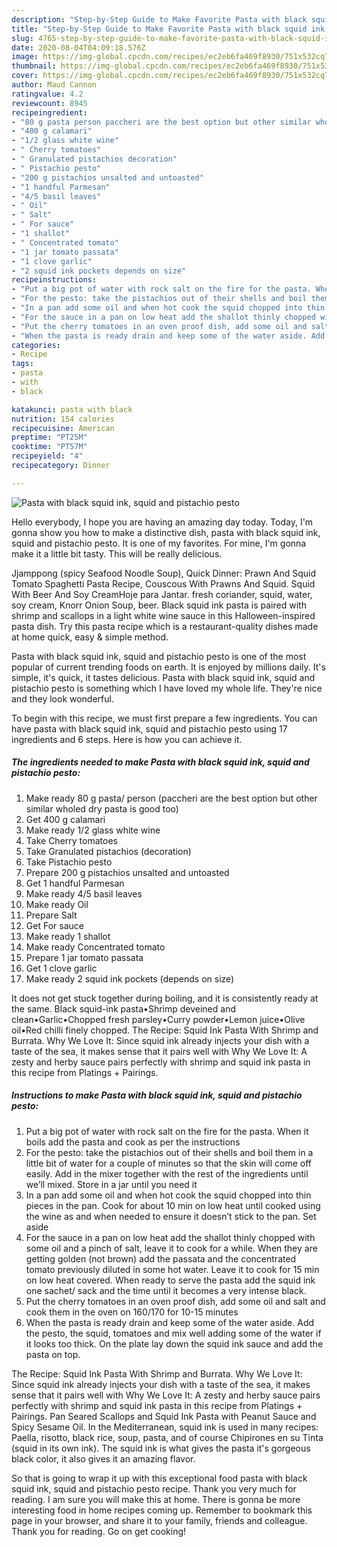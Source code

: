 ```yaml
---
description: "Step-by-Step Guide to Make Favorite Pasta with black squid ink, squid and pistachio pesto"
title: "Step-by-Step Guide to Make Favorite Pasta with black squid ink, squid and pistachio pesto"
slug: 4765-step-by-step-guide-to-make-favorite-pasta-with-black-squid-ink-squid-and-pistachio-pesto
date: 2020-08-04T04:09:18.576Z
image: https://img-global.cpcdn.com/recipes/ec2eb6fa469f8930/751x532cq70/pasta-with-black-squid-ink-squid-and-pistachio-pesto-recipe-main-photo.jpg
thumbnail: https://img-global.cpcdn.com/recipes/ec2eb6fa469f8930/751x532cq70/pasta-with-black-squid-ink-squid-and-pistachio-pesto-recipe-main-photo.jpg
cover: https://img-global.cpcdn.com/recipes/ec2eb6fa469f8930/751x532cq70/pasta-with-black-squid-ink-squid-and-pistachio-pesto-recipe-main-photo.jpg
author: Maud Cannon
ratingvalue: 4.2
reviewcount: 8945
recipeingredient:
- "80 g pasta person paccheri are the best option but other similar wholed dry pasta is good too"
- "400 g calamari"
- "1/2 glass white wine"
- " Cherry tomatoes"
- " Granulated pistachios decoration"
- " Pistachio pesto"
- "200 g pistachios unsalted and untoasted"
- "1 handful Parmesan"
- "4/5 basil leaves"
- " Oil"
- " Salt"
- " For sauce"
- "1 shallot"
- " Concentrated tomato"
- "1 jar tomato passata"
- "1 clove garlic"
- "2 squid ink pockets depends on size"
recipeinstructions:
- "Put a big pot of water with rock salt on the fire for the pasta. When it boils add the pasta and cook as per the instructions"
- "For the pesto: take the pistachios out of their shells and boil them in a little bit of water for a couple of minutes so that the skin will come off easily. Add in the mixer together with the rest of the ingredients until we’ll mixed. Store in a jar until you need it"
- "In a pan add some oil and when hot cook the squid chopped into thin pieces in the pan. Cook for about 10 min on low heat until cooked using the wine as and when needed to ensure it doesn’t stick to the pan. Set aside"
- "For the sauce in a pan on low heat add the shallot thinly chopped with some oil and a pinch of salt, leave it to cook for a while. When they are getting golden (not brown) add the passata and the concentrated tomato previously diluted in some hot water. Leave it to cook for 15 min on low heat covered. When ready to serve the pasta add the squid ink one sachet/ sack and the time until it becomes a very intense black."
- "Put the cherry tomatoes in an oven proof dish, add some oil and salt and cook them in the oven on 160/170 for 10-15 minutes"
- "When the pasta is ready drain and keep some of the water aside. Add the pesto, the squid, tomatoes and mix well adding some of the water if it looks too thick. On the plate lay down the squid ink sauce and add the pasta on top."
categories:
- Recipe
tags:
- pasta
- with
- black

katakunci: pasta with black 
nutrition: 154 calories
recipecuisine: American
preptime: "PT25M"
cooktime: "PT57M"
recipeyield: "4"
recipecategory: Dinner

---
```



![Pasta with black squid ink, squid and pistachio pesto](https://img-global.cpcdn.com/recipes/ec2eb6fa469f8930/751x532cq70/pasta-with-black-squid-ink-squid-and-pistachio-pesto-recipe-main-photo.jpg)

Hello everybody, I hope you are having an amazing day today. Today, I'm gonna show you how to make a distinctive dish, pasta with black squid ink, squid and pistachio pesto. It is one of my favorites. For mine, I'm gonna make it a little bit tasty. This will be really delicious.

Jjamppong (spicy Seafood Noodle Soup), Quick Dinner: Prawn And Squid Tomato Spaghetti Pasta Recipe, Couscous With Prawns And Squid. Squid With Beer And Soy CreamHoje para Jantar. fresh coriander, squid, water, soy cream, Knorr Onion Soup, beer. Black squid ink pasta is paired with shrimp and scallops in a light white wine sauce in this Halloween-inspired pasta dish. Try this pasta recipe which is a restaurant-quality dishes made at home quick, easy &amp; simple method.

Pasta with black squid ink, squid and pistachio pesto is one of the most popular of current trending foods on earth. It is enjoyed by millions daily. It's simple, it's quick, it tastes delicious. Pasta with black squid ink, squid and pistachio pesto is something which I have loved my whole life. They're nice and they look wonderful.


To begin with this recipe, we must first prepare a few ingredients. You can have pasta with black squid ink, squid and pistachio pesto using 17 ingredients and 6 steps. Here is how you can achieve it.

<!--inarticleads1-->

##### The ingredients needed to make Pasta with black squid ink, squid and pistachio pesto:

1. Make ready 80 g pasta/ person (paccheri are the best option but other similar wholed dry pasta is good too)
1. Get 400 g calamari
1. Make ready 1/2 glass white wine
1. Take  Cherry tomatoes
1. Take  Granulated pistachios (decoration)
1. Take  Pistachio pesto
1. Prepare 200 g pistachios unsalted and untoasted
1. Get 1 handful Parmesan
1. Make ready 4/5 basil leaves
1. Make ready  Oil
1. Prepare  Salt
1. Get  For sauce
1. Make ready 1 shallot
1. Make ready  Concentrated tomato
1. Prepare 1 jar tomato passata
1. Get 1 clove garlic
1. Make ready 2 squid ink pockets (depends on size)


It does not get stuck together during boiling, and it is consistently ready at the same. Black squid-ink pasta•Shrimp deveined and clean•Garlic•Chopped fresh parsley•Curry powder•Lemon juice•Olive oil•Red chilli finely chopped. The Recipe: Squid Ink Pasta With Shrimp and Burrata. Why We Love It: Since squid ink already injects your dish with a taste of the sea, it makes sense that it pairs well with Why We Love It: A zesty and herby sauce pairs perfectly with shrimp and squid ink pasta in this recipe from Platings + Pairings. 

<!--inarticleads2-->

##### Instructions to make Pasta with black squid ink, squid and pistachio pesto:

1. Put a big pot of water with rock salt on the fire for the pasta. When it boils add the pasta and cook as per the instructions
1. For the pesto: take the pistachios out of their shells and boil them in a little bit of water for a couple of minutes so that the skin will come off easily. Add in the mixer together with the rest of the ingredients until we’ll mixed. Store in a jar until you need it
1. In a pan add some oil and when hot cook the squid chopped into thin pieces in the pan. Cook for about 10 min on low heat until cooked using the wine as and when needed to ensure it doesn’t stick to the pan. Set aside
1. For the sauce in a pan on low heat add the shallot thinly chopped with some oil and a pinch of salt, leave it to cook for a while. When they are getting golden (not brown) add the passata and the concentrated tomato previously diluted in some hot water. Leave it to cook for 15 min on low heat covered. When ready to serve the pasta add the squid ink one sachet/ sack and the time until it becomes a very intense black.
1. Put the cherry tomatoes in an oven proof dish, add some oil and salt and cook them in the oven on 160/170 for 10-15 minutes
1. When the pasta is ready drain and keep some of the water aside. Add the pesto, the squid, tomatoes and mix well adding some of the water if it looks too thick. On the plate lay down the squid ink sauce and add the pasta on top.


The Recipe: Squid Ink Pasta With Shrimp and Burrata. Why We Love It: Since squid ink already injects your dish with a taste of the sea, it makes sense that it pairs well with Why We Love It: A zesty and herby sauce pairs perfectly with shrimp and squid ink pasta in this recipe from Platings + Pairings. Pan Seared Scallops and Squid Ink Pasta with Peanut Sauce and Spicy Sesame Oil. In the Mediterranean, squid ink is used in many recipes: Paella, risotto, black rice, soup, pasta, and of course Chipirones en su Tinta (squid in its own ink). The squid ink is what gives the pasta it&#39;s gorgeous black color, it also gives it an amazing flavor. 

So that is going to wrap it up with this exceptional food pasta with black squid ink, squid and pistachio pesto recipe. Thank you very much for reading. I am sure you will make this at home. There is gonna be more interesting food in home recipes coming up. Remember to bookmark this page in your browser, and share it to your family, friends and colleague. Thank you for reading. Go on get cooking!
